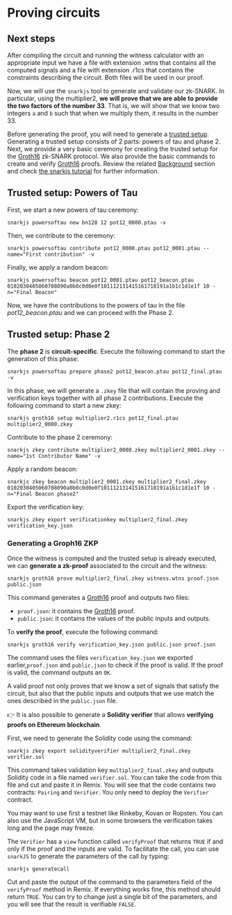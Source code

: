 # Proving circuits
## Next steps

After compiling the circuit and running the witness calculator with 
an appropriate input we have a file with extension .wtns that 
contains all the computed signals and a file with extension .r1cs that contains the constraints describing the circuit. Both files will be used in our proof.

Now, we will use the `snarkjs` tool to generate and validate our zk-SNARK. In particular, using the multiplier2, **we will prove that we are able to provide the two factors of the number 33**. That is, we will show that we know two integers `a` and `b` such that when we multiply them, it results in the number 33.

Before generating the proof, you will need to generate a [trusted setup](/getting-started/background#trusted-setup). Generating a trusted setup consists of 2 parts: powers of tau and phase 2. Next, we provide a very basic ceremony for creating the trusted setup for the [Groth16](https://eprint.iacr.org/2016/260) zk-SNARK protocol. We also provide the basic commands to create and verify [Groth16](https://eprint.iacr.org/2016/260) proofs. Review the related [Background](/getting-started/background) section and check [the snarkjs tutorial](https://github.com/iden3/snarkjs) for further information.

## Trusted setup: Powers of Tau <a id="my-first-trusted-setup"></a>

<!-- 
You can access the **help** of `snarkjs` by typing the command:

`$ snarkjs --help`

You can get general **statistics** of the circuit and print the **constraints**. Just run:

```text
snarkjs info -c multiplier2.r1cs 
snarkjs print -r multiplier2.r1cs -s multiplier2.sym
```
-->

First, we start a new powers of tau ceremony:

```text
snarkjs powersoftau new bn128 12 pot12_0000.ptau -v
```

Then, we contribute to the ceremony:

```text
snarkjs powersoftau contribute pot12_0000.ptau pot12_0001.ptau --name="First contribution" -v
```

<!--
We can verify the protocol so far:

```text
snarkjs powersoftau verify pot12_0001.ptau
```
-->

Finally, we apply a random beacon:

```text
snarkjs powersoftau beacon pot12_0001.ptau pot12_beacon.ptau 0102030405060708090a0b0c0d0e0f101112131415161718191a1b1c1d1e1f 10 -n="Final Beacon"
```

Now, we have the contributions to the powers of tau in the file *pot12_beacon.ptau* and 
we can proceed with the Phase 2.

## Trusted setup: Phase 2 <a id="my-first-trusted-setup"></a>

The **phase 2** is **circuit-specific**. 
Execute the following command to start the generation of this phase:

```text
snarkjs powersoftau prepare phase2 pot12_beacon.ptau pot12_final.ptau -v
```
<!--
We can verify the final ptau file:
snarkjs powersoftau verify pot12_final.ptau
-->

In this phase, we will generate a `.zkey` file that will contain the proving and verification keys together with all phase 2 contributions.
Execute the following command to start a new zkey:

```text
snarkjs groth16 setup multiplier2.r1cs pot12_final.ptau multiplier2_0000.zkey
```

Contribute to the phase 2 ceremony:

```text
snarkjs zkey contribute multiplier2_0000.zkey multiplier2_0001.zkey --name="1st Contributor Name" -v
```

<!-- 
Verify the latest zkey
snarkjs zkey verify $1.r1cs pot12_final.ptau $1_0001.zkey
-->

Apply a random beacon:

```text
snarkjs zkey beacon multiplier2_0001.zkey multiplier2_final.zkey 0102030405060708090a0b0c0d0e0f101112131415161718191a1b1c1d1e1f 10 -n="Final Beacon phase2"
```

<!-- 
Verify the final zkey
snarkjs zkey verify $1.r1cs pot12_final.ptau $1_final.zkey

As before, you will be prompted to enter some random text to provide a source of entropy. The output will be a file named `multiplier2_final.zkey`, which we will use to **export the verification key**.

```text
snarkjs zkey export verificationkey multiplier2_final.zkey verification_key.json
```

Now, the verification key from `multiplier2_final.zkey` is exported into the file `verification_key.json`.

You can always **verify** that the computations of a `.ptau` or a `.zkey` file are correct:

```text
snarkjs powersoftau verify pot12_final.ptausnarkjs zkey verify multiplier2.r1cs pot12_final.ptau multiplier2_final.zkey
```

If everything checks out, you should see the following at the top of the output:

```text
[INFO]  snarkJS: Powers of Tau file OK![INFO]  snarkJS: ZKey OK!
```

​The command `snarkjs zkey verify` also checks that the `.zkey` file corresponds to the specific circuit.
-->

Export the verification key:
```text
snarkjs zkey export verificationkey multiplier2_final.zkey verification_key.json
```

### Generating a Groph16 ZKP <a id="my-first-zero-knowledge-proof"></a>

Once the witness is computed and the trusted setup is already executed, we can **generate a zk-proof** associated to the circuit and the witness:

```text
snarkjs groth16 prove multiplier2_final.zkey witness.wtns proof.json public.json
```

This command generates a [Groth16](https://eprint.iacr.org/2016/260) proof and outputs two files:

* `proof.json`: it contains the [Groth16](https://eprint.iacr.org/2016/260) proof.
* `public.json`: it contains the values of the public inputs and outputs.

To **verify the proof**, execute the following command:

```text
snarkjs groth16 verify verification_key.json public.json proof.json
```

The command uses the files `verification_key.json` we exported earlier,`proof.json` and `public.json` to check if the proof is valid. If the proof is valid, the command outputs an `OK`.

A valid proof not only proves that we know a set of signals that satisfy the circuit, but also that the public inputs and outputs that we use match the ones described in the `public.json` file.

​👉 It is also possible to generate a **Solidity verifier** that allows **verifying proofs on Ethereum blockchain**.

First, we need to generate the Solidity code using the command:

```text
snarkjs zkey export solidityverifier multiplier2_final.zkey verifier.sol
```

This command takes validation key `multiplier2_final.zkey` and outputs Solidity code in a file named `verifier.sol`. You can take the code from this file and cut and paste it in Remix. You will see that the code contains two contracts: `Pairing` and `Verifier`. You only need to deploy the `Verifier` contract.

You may want to use first a testnet like Rinkeby, Kovan or Ropsten. You can also use the JavaScript VM, but in some browsers the verification takes long and the page may freeze.

The `Verifier` has a `view` function called `verifyProof` that returns `TRUE` if and only if the proof and the inputs are valid. To facilitate the call, you can use `snarkJS` to generate the parameters of the call by typing:

```text
snarkjs generatecall
```

Cut and paste the output of the command to the parameters field of the `verifyProof` method in Remix. If everything works fine, this method should return `TRUE`. You can try to change just a single bit of the parameters, and you will see that the result is verifiable `FALSE`.

